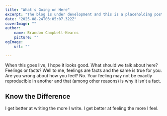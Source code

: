 ```yaml
---
title: "What's Going on Here"
excerpt: "The blog is under development and this is a placeholding post."
date: "2025-08-24T03:05:07.322Z"
coverImage: ""
author:
    name: Brandon Campbell-Kearns
    picture: ""
ogImage:
    url: ""

---
```


When this goes live, I hope it looks good. What should we talk about here? Feelings or facts? Well to me, feelings are facts and the same is true for you. Are you wrong about how you feel? No. Your feeling may not be exactly reproducible in another and that (among other reasons) is why it isn't a fact.

## Know the Difference

I get better at writing the more I write. I get better at feeling the more I feel.